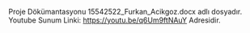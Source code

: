 Proje Dökümantasyonu 15542522_Furkan_Acikgoz.docx adlı dosyadır.
Youtube Sunum Linki: https://youtu.be/q6Um9ftNAuY Adresidir.
